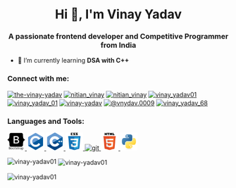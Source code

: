 <h1 align="center">Hi 👋, I'm Vinay Yadav</h1>
<h3 align="center">A passionate frontend developer and Competitive Programmer from India</h3>

- 🌱 I’m currently learning **DSA with C++**

<h3 align="left">Connect with me:</h3>
<p align="left">
<a href="https://linkedin.com/in/the-vinay-yadav" target="blank"><img align="center" src="https://raw.githubusercontent.com/rahuldkjain/github-profile-readme-generator/master/src/images/icons/Social/linked-in-alt.svg" alt="the-vinay-yadav" height="30" width="40" /></a>
<a href="https://fb.com/nitian_vinay" target="blank"><img align="center" src="https://raw.githubusercontent.com/rahuldkjain/github-profile-readme-generator/master/src/images/icons/Social/facebook.svg" alt="nitian_vinay" height="30" width="40" /></a>
<a href="https://instagram.com/nitian_vinay" target="blank"><img align="center" src="https://raw.githubusercontent.com/rahuldkjain/github-profile-readme-generator/master/src/images/icons/Social/instagram.svg" alt="nitian_vinay" height="30" width="40" /></a>
<a href="https://www.codechef.com/users/vinay_yadav01" target="blank"><img align="center" src="https://cdn.jsdelivr.net/npm/simple-icons@3.1.0/icons/codechef.svg" alt="vinay_yadav01" height="30" width="40" /></a>
<a href="https://www.hackerrank.com/vinay_yadav_01" target="blank"><img align="center" src="https://raw.githubusercontent.com/rahuldkjain/github-profile-readme-generator/master/src/images/icons/Social/hackerrank.svg" alt="vinay_yadav_01" height="30" width="40" /></a>
<a href="https://www.leetcode.com/vinay-yadav" target="blank"><img align="center" src="https://raw.githubusercontent.com/rahuldkjain/github-profile-readme-generator/master/src/images/icons/Social/leet-code.svg" alt="vinay-yadav" height="30" width="40" /></a>
<a href="https://www.hackerearth.com/@vnydav.0009" target="blank"><img align="center" src="https://raw.githubusercontent.com/rahuldkjain/github-profile-readme-generator/master/src/images/icons/Social/hackerearth.svg" alt="@vnydav.0009" height="30" width="40" /></a>
<a href="https://auth.geeksforgeeks.org/user/vinay_yadav_68" target="blank"><img align="center" src="https://raw.githubusercontent.com/rahuldkjain/github-profile-readme-generator/master/src/images/icons/Social/geeks-for-geeks.svg" alt="vinay_yadav_68" height="30" width="40" /></a>
</p>

<h3 align="left">Languages and Tools:</h3>
<p align="left"> <a href="https://getbootstrap.com" target="_blank" rel="noreferrer"> <img src="https://raw.githubusercontent.com/devicons/devicon/master/icons/bootstrap/bootstrap-plain-wordmark.svg" alt="bootstrap" width="40" height="40"/> </a> <a href="https://www.cprogramming.com/" target="_blank" rel="noreferrer"> <img src="https://raw.githubusercontent.com/devicons/devicon/master/icons/c/c-original.svg" alt="c" width="40" height="40"/> </a> <a href="https://www.w3schools.com/cpp/" target="_blank" rel="noreferrer"> <img src="https://raw.githubusercontent.com/devicons/devicon/master/icons/cplusplus/cplusplus-original.svg" alt="cplusplus" width="40" height="40"/> </a> <a href="https://www.w3schools.com/css/" target="_blank" rel="noreferrer"> <img src="https://raw.githubusercontent.com/devicons/devicon/master/icons/css3/css3-original-wordmark.svg" alt="css3" width="40" height="40"/> </a> <a href="https://git-scm.com/" target="_blank" rel="noreferrer"> <img src="https://www.vectorlogo.zone/logos/git-scm/git-scm-icon.svg" alt="git" width="40" height="40"/> </a> <a href="https://www.w3.org/html/" target="_blank" rel="noreferrer"> <img src="https://raw.githubusercontent.com/devicons/devicon/master/icons/html5/html5-original-wordmark.svg" alt="html5" width="40" height="40"/> </a> <a href="https://www.python.org" target="_blank" rel="noreferrer"> <img src="https://raw.githubusercontent.com/devicons/devicon/master/icons/python/python-original.svg" alt="python" width="40" height="40"/> </a> </p>

<p><img align="left" src="https://github-readme-stats.vercel.app/api/top-langs?username=vinay-yadav01&show_icons=true&locale=en&layout=compact" alt="vinay-yadav01" /></p>

<p>&nbsp;<img align="center" src="https://github-readme-stats.vercel.app/api?username=vinay-yadav01&show_icons=true&locale=en" alt="vinay-yadav01" /></p>

<p><img align="center" src="https://github-readme-streak-stats.herokuapp.com/?user=vinay-yadav01&" alt="vinay-yadav01" /></p>

